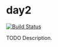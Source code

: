 # day2

[![Build Status](https://travis-ci.org/githubuser/day2.png)](https://travis-ci.org/githubuser/day2)

TODO Description.
